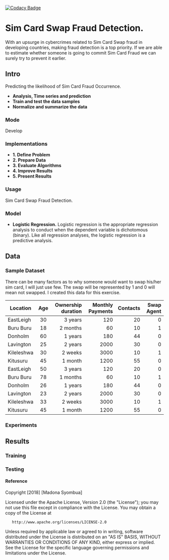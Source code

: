 [![Codacy Badge](https://api.codacy.com/project/badge/Grade/a7e80990559246c9b3e98782a42c241f)](https://www.codacy.com/project/syombuamadona/Sim-Card-Fraud-Detection./dashboard?utm_source=github.com&amp;utm_medium=referral&amp;utm_content=Madonahs/Sim-Card-Fraud-Detection.&amp;utm_campaign=Badge_Grade_Dashboard)

# Sim Card Swap Fraud Detection.
With an upsurge in cybercrimes related to Sim Card Swap fraud in developing countries, making fraud detection is a top priority. If we are able to estimate whether someone is going to commit Sim Card Fraud we can surely try to prevent it earlier. 

## Intro
Predicting the likelihood of Sim Card Fraud Occurrence.
* **Analysis, Time series and prediction**
* **Train and test the data samples**
* **Normalize and summarize the data**

### Mode
Develop

### Implementations
* **1. Define Problem**
* **2. Prepare Data**
* **3. Evaluate Algorithms**
* **4. Improve Results**
* **5. Present Results**

### Usage
Sim Card Swap Fraud Detection.

### Model

* **Logistic Regression.** Logistic regression is the appropriate regression analysis to conduct when the dependent variable is dichotomous (binary).  Like all regression analyses, the logistic regression is a predictive analysis.


## Data
### Sample Dataset
There can be many factors as to why someone would want to swap his/her sim card, I will just use few. The swap will be represented by 1 and 0 will mean not swapped. I created this data for this exercise.

| Location                  | Age           | Ownership duration    | Monthly Payments |  Contacts |Swap Agent |
| -------------         |:--------------------: | ----------------: | ---------------:| ---------------:| ---------------:|
|EastLeigh              |30                     | 3 years           |120               |20| 0|
|Buru Buru              |18                     | 2 months          |60               |10 | 1|
|Donholm                |60                     | 1 years           |180               |44| 0|
|Lavington              |25                     | 2 years           |2000               |30|0|
|Kileleshwa             |30                     | 2 weeks           |3000               |10|1|
|Kitusuru               |45                     | 1 month           |1200               |55|0|
|EastLeigh              |50                     | 3 years           |120               |20| 0|
|Buru Buru              |78                     | 1 months          |60               |10 | 1|
|Donholm                |26                     | 1 years           |180               |44| 0|
|Lavington              |23                     | 2 years           |2000               |30|0|
|Kileleshwa             |33                     | 2 weeks           |3000               |10|1|
|Kitusuru               |45                     | 1 month           |1200               |55|0|






### Experiments

## Results

### Training

### Testing

#### Reference



 Copyright [2018] [Madona Syombua]

   Licensed under the Apache License, Version 2.0 (the "License");
   you may not use this file except in compliance with the License.
   You may obtain a copy of the License at

       http://www.apache.org/licenses/LICENSE-2.0

   Unless required by applicable law or agreed to in writing, software
   distributed under the License is distributed on an "AS IS" BASIS,
   WITHOUT WARRANTIES OR CONDITIONS OF ANY KIND, either express or implied.
   See the License for the specific language governing permissions and
   limitations under the License.
